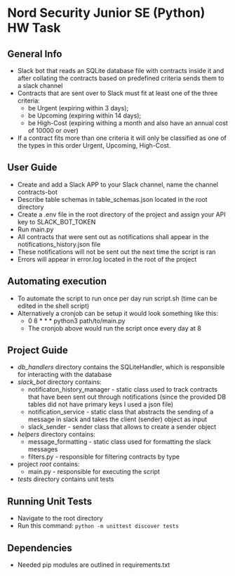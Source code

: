 # Nord Security Junior SE (Python) HW Task

## General Info
- Slack bot that reads an SQLite database file with contracts inside it and after collating the contracts based on predefined criteria sends them to a slack channel
- Contracts that are sent over to Slack must fit at least one of the three criteria: 
  - be Urgent (expiring within 3 days);
  - be Upcoming (expiring within 14 days);
  - be High-Cost (expiring withing a month and also have an annual cost of 10000 or over)
- If a contract fits more than one criteria it will only be classified as one of the types in this order Urgent, Upcoming, High-Cost.

## User Guide
- Create and add a Slack APP to your Slack channel, name the channel contracts-bot
- Describe table schemas in table_schemas.json located in the root directory
- Create a .env file in the root directory of the project and assign your API key to SLACK_BOT_TOKEN
- Run main.py
- All contracts that were sent out as notifications shall appear in the notifications_history.json file
- These notifications will not be sent out the next time the script is ran
- Errors will appear in error.log located in the root of the project

## Automating execution
- To automate the script to run once per day run script.sh (time can be edited in the shell script)
- Alternatively a cronjob can be setup it would look something like this:
  - 0 8 * * * python3 path/to/main.py
  - The cronjob above would run the script once every day at 8

## Project Guide
- *db_handlers* directory contains the SQLiteHandler, which is responsible for interacting with the database
- *slack_bot* directory contains:
  - notificaton_history_manager - static class used to track contracts that have been sent out through notifications (since the provided DB tables did not have primary keys I used a json file)
  - notification_service - static class that abstracts the sending of a message in slack and takes the client (sender) object as input
  - slack_sender - sender class that allows to create a sender object
- *helpers* directory contains:
  - message_formatting - static class used for formatting the slack messages
  - filters.py - responsible for filtering contracts by type
- project *root* contains:
    - main.py - responsible for executing the script
- *tests* directory contains unit tests

## Running Unit Tests
- Navigate to the root directory
- Run this command: ```python -m unittest discover tests```

## Dependencies
- Needed pip modules are outlined in requirements.txt
